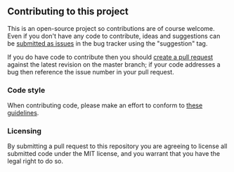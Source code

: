 ## Contributing to this project

This is an open-source project so contributions are of course welcome. Even if you don't have any code to contribute, ideas and suggestions can be [submitted as issues](https://github.com/charonn0/RB-libcURL/issues) in the bug tracker using the "suggestion" tag.

If you do have code to contribute then you should [create a pull request](https://github.com/charonn0/RB-libcURL/compare?expand=1) against the latest revision on the master branch; if your code addresses a bug then reference the issue number in your pull request.

### Code style
When contributing code, please make an effort to conform to [these guidelines](https://github.com/charonn0/RB-libcURL/wiki/Coding-Style-Guide).

### Licensing
By submitting a pull request to this repository you are agreeing to license all submitted code under the MIT license, and you warrant that you have the legal right to do so.
